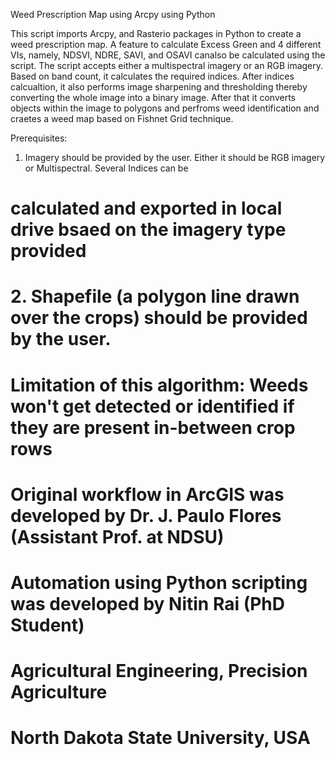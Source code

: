 Weed Prescription Map using Arcpy using Python

This script imports Arcpy, and Rasterio packages in Python to create a weed prescription map. A feature to calculate Excess Green and 4 different VIs, namely, NDSVI, NDRE, SAVI, and OSAVI canalso be calculated using the script. The script accepts either a multispectral imagery or an RGB imagery. Based on band count, it calculates the required indices. After indices calcualtion, it also performs image sharpening and thresholding thereby converting the whole image into a binary image. After that it converts objects within the image to polygons and perfroms weed identification and craetes a weed map based on Fishnet Grid technique.

Prerequisites: 
1. Imagery should be provided by the user. Either it should be RGB imagery or Multispectral. Several Indices can be 
# calculated and exported in local drive bsaed on the imagery type provided
# 2. Shapefile (a polygon line drawn over the crops) should be provided by the user.
# Limitation of this algorithm: Weeds won't get detected or identified if they are present in-between crop rows
# Original workflow in ArcGIS was developed by Dr. J. Paulo Flores (Assistant Prof. at NDSU)
# Automation using Python scripting was developed by Nitin Rai (PhD Student)
# Agricultural Engineering, Precision Agriculture
# North Dakota State University, USA
